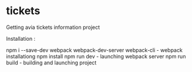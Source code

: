 # tickets
Getting avia tickets information project

Installation :

npm i --save-dev webpack webpack-dev-server webpack-cli - webpack installationg
npm install
npm run dev - launching webpack server
npm run build - building and launching project
